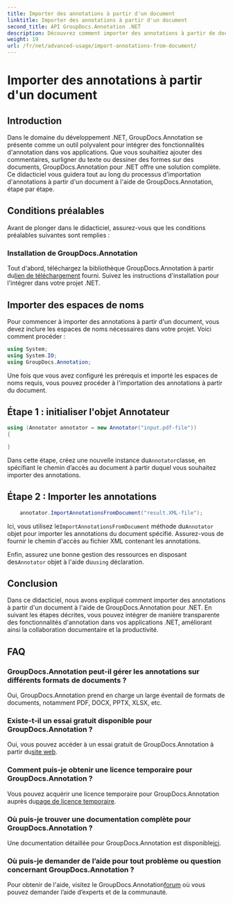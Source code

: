 ```yaml
---
title: Importer des annotations à partir d'un document
linktitle: Importer des annotations à partir d'un document
second_title: API GroupDocs.Annotation .NET
description: Découvrez comment importer des annotations à partir de documents dans .NET à l'aide de GroupDocs.Annotation. Suivez notre tutoriel étape par étape pour une intégration transparente.
weight: 19
url: /fr/net/advanced-usage/import-annotations-from-document/
---
```


# Importer des annotations à partir d'un document

## Introduction
Dans le domaine du développement .NET, GroupDocs.Annotation se présente comme un outil polyvalent pour intégrer des fonctionnalités d'annotation dans vos applications. Que vous souhaitiez ajouter des commentaires, surligner du texte ou dessiner des formes sur des documents, GroupDocs.Annotation pour .NET offre une solution complète. Ce didacticiel vous guidera tout au long du processus d'importation d'annotations à partir d'un document à l'aide de GroupDocs.Annotation, étape par étape.
## Conditions préalables
Avant de plonger dans le didacticiel, assurez-vous que les conditions préalables suivantes sont remplies :
### Installation de GroupDocs.Annotation
 Tout d'abord, téléchargez la bibliothèque GroupDocs.Annotation à partir du[lien de téléchargement](https://releases.groupdocs.com/annotation/net/) fourni. Suivez les instructions d'installation pour l'intégrer dans votre projet .NET.

## Importer des espaces de noms
Pour commencer à importer des annotations à partir d'un document, vous devez inclure les espaces de noms nécessaires dans votre projet. Voici comment procéder :

```csharp
using System;
using System.IO;
using GroupDocs.Annotation;
```

Une fois que vous avez configuré les prérequis et importé les espaces de noms requis, vous pouvez procéder à l'importation des annotations à partir du document.
## Étape 1 : initialiser l'objet Annotateur
```csharp
using (Annotator annotator = new Annotator("input.pdf-file"))
{

}
```
 Dans cette étape, créez une nouvelle instance du`Annotator`classe, en spécifiant le chemin d’accès au document à partir duquel vous souhaitez importer des annotations.
## Étape 2 : Importer les annotations
```csharp
	annotator.ImportAnnotationsFromDocument("result.XML-file");
```
 Ici, vous utilisez le`ImportAnnotationsFromDocument` méthode du`Annotator` objet pour importer les annotations du document spécifié. Assurez-vous de fournir le chemin d'accès au fichier XML contenant les annotations.

 Enfin, assurez une bonne gestion des ressources en disposant des`Annotator` objet à l'aide du`using` déclaration.

## Conclusion
Dans ce didacticiel, nous avons expliqué comment importer des annotations à partir d'un document à l'aide de GroupDocs.Annotation pour .NET. En suivant les étapes décrites, vous pouvez intégrer de manière transparente des fonctionnalités d'annotation dans vos applications .NET, améliorant ainsi la collaboration documentaire et la productivité.
## FAQ
### GroupDocs.Annotation peut-il gérer les annotations sur différents formats de documents ?
Oui, GroupDocs.Annotation prend en charge un large éventail de formats de documents, notamment PDF, DOCX, PPTX, XLSX, etc.
### Existe-t-il un essai gratuit disponible pour GroupDocs.Annotation ?
 Oui, vous pouvez accéder à un essai gratuit de GroupDocs.Annotation à partir du[site web](https://releases.groupdocs.com/).
### Comment puis-je obtenir une licence temporaire pour GroupDocs.Annotation ?
 Vous pouvez acquérir une licence temporaire pour GroupDocs.Annotation auprès du[page de licence temporaire](https://purchase.groupdocs.com/temporary-license/).
### Où puis-je trouver une documentation complète pour GroupDocs.Annotation ?
 Une documentation détaillée pour GroupDocs.Annotation est disponible[ici](https://tutorials.groupdocs.com/annotation/net/).
### Où puis-je demander de l’aide pour tout problème ou question concernant GroupDocs.Annotation ?
 Pour obtenir de l'aide, visitez le GroupDocs.Annotation[forum](https://forum.groupdocs.com/c/annotation/10) où vous pouvez demander l’aide d’experts et de la communauté.